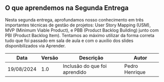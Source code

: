 ## O que aprendemos na Segunda Entrega

Nesta segunda entrega, aprofundamos nosso conhecimento em três importantes técnicas de gestão de projetos: User Story Mapping (USM), MVP (Minimum Viable Product), e PBB (Product Backlog Building) junto com PBI (Product Backlog Item). Tentamos ao máximo utilizar da forma correta tudo que foi passado em sala de aula e com o auxilio dos slides disponibilizados via Aprender.


 Data       | Versão | Descrição                        | Autor          |
| ---------- | ------ | -------------------------------- | -------------- |
| 19/08/2024 | 1.0    | Inclusão do que foi aprendido | Pedro Henrique |
